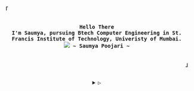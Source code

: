 <!-- yoinked from:https://github.com/rxyhn -->

<!-- Inspiration: https://github.com/owl4ce -->

<p align="left"><strong><samp>「</samp></strong></p>
<p align="center">
  <samp><br>
    <b>
      Hello There
      <br>
      I'm Saumya, pursuing Btech Computer Engineering in St. Francis Institute of Technology, Univeristy of Mumbai.
    </b>
    <br>
    <img
     src="https://readme-typing-svg.herokuapp.com?font=Fira+Code&weight=150&size=14&pause=1000&color=924155&background=FFFFFF00&random=false&width=435&lines=I'm+interested+in+Data+Science%2C+Web+Development+%26+AWS."
      <br>
      <b>
        ~ Saumya Poojari ~
      </b>
      <br>
  </samp>
  <br>
</p>
<p align="right"><strong><samp>」</samp></strong></p>

<br>

<details align="center">
  <summary><samp>&#9655;</samp></summary>
  <h2></h2><br>

  <!-- Contact Me -->
  <p align="center">
    <samp>
      [<a href="https://www.linkedin.com/in/ssaumz/" target="_blank">linkedin</a>]
      [<a href="mailto:saumya.poojarii7@gmail.com" target="_blank">e-mail</a>]
    </samp>
  </p><br>
